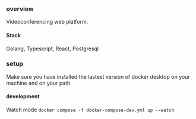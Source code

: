 ### overview

Videoconferencing web platform.

#### Stack

Golang, Typescript, React, Postgresql

### setup

Make sure you have installed the lastest version of docker desktop on your machine and on your path

#### development

Watch mode `docker compose -f docker-compose-dev.yml up --watch`
